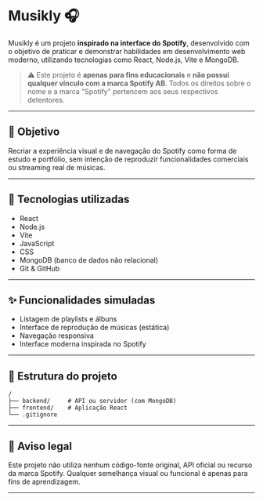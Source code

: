 
# Musikly 🎧

Musikly é um projeto **inspirado na interface do Spotify**, desenvolvido com o objetivo de praticar e demonstrar habilidades em desenvolvimento web moderno, utilizando tecnologias como React, Node.js, Vite e MongoDB.

> ⚠️ Este projeto é **apenas para fins educacionais** e **não possui qualquer vínculo com a marca Spotify AB**. Todos os direitos sobre o nome e a marca "Spotify" pertencem aos seus respectivos detentores.
> 
---

## 🎯 Objetivo

Recriar a experiência visual e de navegação do Spotify como forma de estudo e portfólio, sem intenção de reproduzir funcionalidades comerciais ou streaming real de músicas.

---

## 🚀 Tecnologias utilizadas

- React
- Node.js
- Vite
- JavaScript
- CSS
- MongoDB (banco de dados não relacional)
- Git & GitHub

---

## ✨ Funcionalidades simuladas

- Listagem de playlists e álbuns
- Interface de reprodução de músicas (estática)
- Navegação responsiva
- Interface moderna inspirada no Spotify

---

## 📂 Estrutura do projeto

```
/
├── backend/     # API ou servidor (com MongoDB)
├── frontend/    # Aplicação React
└── .gitignore
```

---

## 📌 Aviso legal

Este projeto não utiliza nenhum código-fonte original, API oficial ou recurso da marca Spotify. Qualquer semelhança visual ou funcional é apenas para fins de aprendizagem.

---
